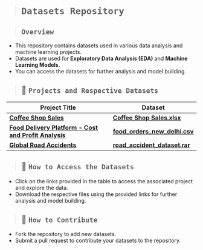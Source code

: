 > # **`Datasets Repository`**

> ## **`Overview `**
- This repository contains datasets used in various data analysis and machine learning projects.
- Datasets are used for **Exploratory Data Analysis (EDA)** and **Machine Learning Models**.
- You can access the datasets for further analysis and model building.

> ## **📁 `Projects and Respective Datasets`**

| **Project Title**                              | **Dataset**                                          |
|------------------------------------------------|------------------------------------------------------|
| [**Coffee Shop Sales**](https://github.com/mayur-de/Data_Analysis_and_Modeling/tree/d72043d7dd34f4a845285f296844dfcaf542cbe3/EDA%20and%20Predictive%20Analysis-%20Coffee%20Shop%20Sales) | [**Coffee Shop Sales.xlsx**](https://github.com/mayur-de/Data_Analysis_and_Modeling/blob/32e2ae9f581d1ac7a645bd20fe5b55def181c732/Datasets/Coffee%20Shop%20Sales.xlsx) |
| [**Food Delivery Platform - Cost and Profit Analysis**](https://github.com/mayur-de/Data_Analysis_and_Modeling/tree/ae4ead7a0326df3eac48b55a26140b7952bf9f26/Cost%20and%20Profit%20Analysis%20-%20Food%20Delivery%20Platform) | [**food_orders_new_delhi.csv**](https://github.com/mayur-de/Data_Analysis_and_Modeling/blob/c4190584b2b83c6170dbe3f28ef0eb42617db043/Datasets/food_orders_new_delhi.csv) |
| [**Global Road Accidents**](https://github.com/mayur-de/Data_Analysis_and_Modeling/tree/2e9ab08f4a5c9266224c069675154552ecf8db53/EDA_ML_Road_Accidents) | [**road_accident_dataset.rar**](https://github.com/mayur-de/Data_Analysis_and_Modeling/blob/119b1a68fb014c4c55638a54103f299cf57f6cf7/Datasets/road_accident_dataset.rar) |

> ## **📄 `How to Access the Datasets`**
- Click on the links provided in the table to access the associated project and explore the data.
- Download the respective files using the provided links for further analysis and model building.

> ## **🔄 `How to Contribute`**
- Fork the repository to add new datasets.
- Submit a pull request to contribute your datasets to the repository.
